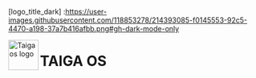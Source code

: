 [logo_title_dark] :https://user-images.githubusercontent.com/118853278/214393085-f0145553-92c5-4470-a198-37a7b416afbb.png#gh-dark-mode-only

<a>
    <img src=logo_title_dark alt="Taiga os logo" title="logo" align="left" height="60" />
</a>


# TAIGA OS

